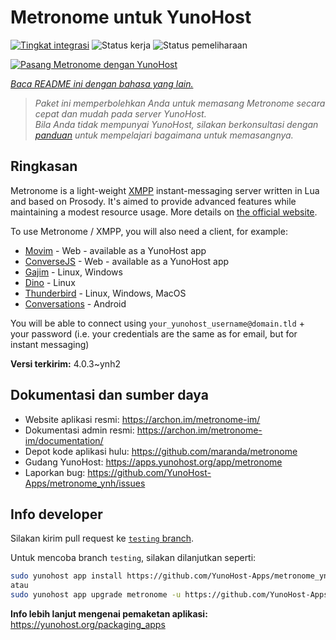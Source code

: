 <!--
N.B.: README ini dibuat secara otomatis oleh <https://github.com/YunoHost/apps/tree/master/tools/readme_generator>
Ini TIDAK boleh diedit dengan tangan.
-->

# Metronome untuk YunoHost

[![Tingkat integrasi](https://dash.yunohost.org/integration/metronome.svg)](https://ci-apps.yunohost.org/ci/apps/metronome/) ![Status kerja](https://ci-apps.yunohost.org/ci/badges/metronome.status.svg) ![Status pemeliharaan](https://ci-apps.yunohost.org/ci/badges/metronome.maintain.svg)

[![Pasang Metronome dengan YunoHost](https://install-app.yunohost.org/install-with-yunohost.svg)](https://install-app.yunohost.org/?app=metronome)

*[Baca README ini dengan bahasa yang lain.](./ALL_README.md)*

> *Paket ini memperbolehkan Anda untuk memasang Metronome secara cepat dan mudah pada server YunoHost.*  
> *Bila Anda tidak mempunyai YunoHost, silakan berkonsultasi dengan [panduan](https://yunohost.org/install) untuk mempelajari bagaimana untuk memasangnya.*

## Ringkasan

Metronome is a light-weight [XMPP](https://en.wikipedia.org/wiki/XMPP) instant-messaging server written in Lua and based on Prosody. It's aimed to provide advanced features while maintaining a modest resource usage. More details on [the official website](https://archon.im/metronome-im/).

To use Metronome / XMPP, you will also need a client, for example:

- [Movim](https://movim.eu) - Web - available as a YunoHost app
- [ConverseJS](https://conversejs.org) - Web - available as a YunoHost app
- [Gajim](https://gajim.org/) - Linux, Windows
- [Dino](https://dino.im) - Linux
- [Thunderbird](https://www.thunderbird.net/fr/) - Linux, Windows, MacOS
- [Conversations](https://conversations.im/) - Android

You will be able to connect using `your_yunohost_username@domain.tld` + your password (i.e. your credentials are the same as for email, but for instant messaging)


**Versi terkirim:** 4.0.3~ynh2
## Dokumentasi dan sumber daya

- Website aplikasi resmi: <https://archon.im/metronome-im/>
- Dokumentasi admin resmi: <https://archon.im/metronome-im/documentation/>
- Depot kode aplikasi hulu: <https://github.com/maranda/metronome>
- Gudang YunoHost: <https://apps.yunohost.org/app/metronome>
- Laporkan bug: <https://github.com/YunoHost-Apps/metronome_ynh/issues>

## Info developer

Silakan kirim pull request ke [`testing` branch](https://github.com/YunoHost-Apps/metronome_ynh/tree/testing).

Untuk mencoba branch `testing`, silakan dilanjutkan seperti:

```bash
sudo yunohost app install https://github.com/YunoHost-Apps/metronome_ynh/tree/testing --debug
atau
sudo yunohost app upgrade metronome -u https://github.com/YunoHost-Apps/metronome_ynh/tree/testing --debug
```

**Info lebih lanjut mengenai pemaketan aplikasi:** <https://yunohost.org/packaging_apps>
